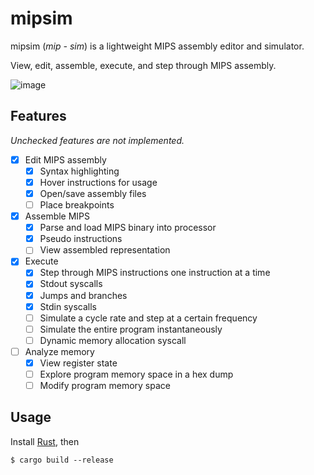 # mipsim

mipsim (*mip - sim*) is a lightweight MIPS assembly editor and simulator.

View, edit, assemble, execute, and step through MIPS assembly.

![image](https://user-images.githubusercontent.com/11506439/224566792-0acbd91d-bddd-41c9-870b-8e2d00e20ac1.png)

## Features

*Unchecked features are not implemented.*

- [x] Edit MIPS assembly
  - [x] Syntax highlighting
  - [x] Hover instructions for usage
  - [x] Open/save assembly files
  - [ ] Place breakpoints
- [x] Assemble MIPS
  - [x] Parse and load MIPS binary into processor
  - [x] Pseudo instructions
  - [ ] View assembled representation
- [x] Execute
  - [x] Step through MIPS instructions one instruction at a time
  - [x] Stdout syscalls
  - [x] Jumps and branches
  - [x] Stdin syscalls
  - [ ] Simulate a cycle rate and step at a certain frequency
  - [ ] Simulate the entire program instantaneously
  - [ ] Dynamic memory allocation syscall
- [ ] Analyze memory
  - [x] View register state
  - [ ] Explore program memory space in a hex dump
  - [ ] Modify program memory space

## Usage

Install [Rust](https://rust-lang.org), then

```
$ cargo build --release
```
